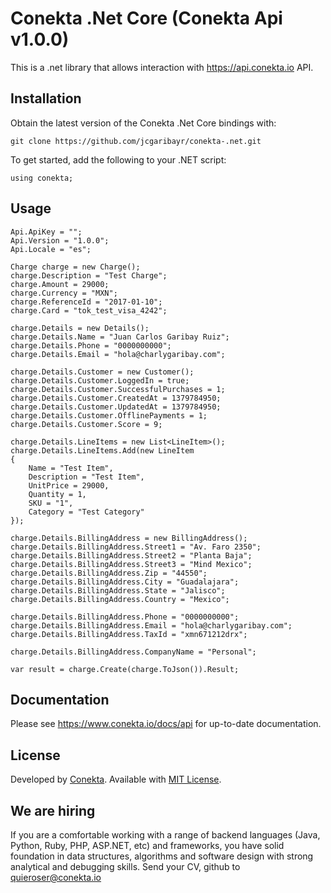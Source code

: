 # Conekta .Net Core (Conekta Api v1.0.0)

This is a .net library that allows interaction with https://api.conekta.io API.

## Installation

Obtain the latest version of the Conekta .Net Core bindings with:

    git clone https://github.com/jcgaribayr/conekta-.net.git

To get started, add the following to your .NET script:

    using conekta;

## Usage

    Api.ApiKey = "";
    Api.Version = "1.0.0";
    Api.Locale = "es";

    Charge charge = new Charge();
    charge.Description = "Test Charge";
    charge.Amount = 29000;
    charge.Currency = "MXN";
    charge.ReferenceId = "2017-01-10";
    charge.Card = "tok_test_visa_4242";

    charge.Details = new Details();
    charge.Details.Name = "Juan Carlos Garibay Ruiz";
    charge.Details.Phone = "0000000000";
    charge.Details.Email = "hola@charlygaribay.com";

    charge.Details.Customer = new Customer();
    charge.Details.Customer.LoggedIn = true;
    charge.Details.Customer.SuccessfulPurchases = 1;
    charge.Details.Customer.CreatedAt = 1379784950;
    charge.Details.Customer.UpdatedAt = 1379784950;
    charge.Details.Customer.OfflinePayments = 1;
    charge.Details.Customer.Score = 9;

    charge.Details.LineItems = new List<LineItem>();
    charge.Details.LineItems.Add(new LineItem
    {
        Name = "Test Item",
        Description = "Test Item",
        UnitPrice = 29000,
        Quantity = 1,
        SKU = "1",
        Category = "Test Category"
    });

    charge.Details.BillingAddress = new BillingAddress();
    charge.Details.BillingAddress.Street1 = "Av. Faro 2350";
    charge.Details.BillingAddress.Street2 = "Planta Baja";
    charge.Details.BillingAddress.Street3 = "Mind Mexico";
    charge.Details.BillingAddress.Zip = "44550";
    charge.Details.BillingAddress.City = "Guadalajara";
    charge.Details.BillingAddress.State = "Jalisco";
    charge.Details.BillingAddress.Country = "Mexico";

    charge.Details.BillingAddress.Phone = "0000000000";
    charge.Details.BillingAddress.Email = "hola@charlygaribay.com";
    charge.Details.BillingAddress.TaxId = "xmn671212drx";

    charge.Details.BillingAddress.CompanyName = "Personal";

    var result = charge.Create(charge.ToJson()).Result;

## Documentation

Please see https://www.conekta.io/docs/api for up-to-date documentation.

License
-------

Developed by [Conekta](https://www.conekta.io). Available with [MIT License](LICENSE).

We are hiring
-------------

If you are a comfortable working with a range of backend languages (Java, Python, Ruby, PHP, ASP.NET, etc) and frameworks, you have solid foundation in data structures, algorithms and software design with strong analytical and debugging skills. 
Send your CV, github to quieroser@conekta.io
